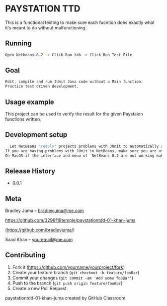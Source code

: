 
# PAYSTATION TTD
> 


This is a functional testing to make sure each fucntion does exactly what it's meant to do without malfunctioning.

## Running
```sh
Open Netbeans 8.2 -> Click Run tab -> Click Run Test File
```
## Goal
```sh
Edit, compile and run JUnit Java code without a Main function.
Practice test driven development.

```
## Usage example

This project can be used to verify the result for the given Paystaion functions written.

## Development setup


```sh
  Let NetBeans "resolv" projects problems with JUnit to automatically add hamcrest binary to the project.
If you are having problems with JUnit in NetBeans, make sure you are using NetBeans 8.2 and not NetBeans 8.0.2. 
On MacOS if the interface and menu of  NetBeans 8.2 are not working make sure you are not using a version of Java more recent than: https://www.oracle.com/technetwork/java/javase/downloads/jdk8-downloads-2133151.html
```

## Release History

* 0.0.1


## Meta

Bradley Juma –  bradleyjuma@me.com

https://github.com/3296f19temple/paystationtdd-01-khan-juma

(https://github.com/bradleyjuma/)

Saad Khan –  youremail@me.com


## Contributing

1. Fork it (<https://github.com/yourname/yourproject/fork>)
2. Create your feature branch (`git checkout -b feature/fooBar`)
3. Commit your changes (`git commit -am 'Add some fooBar'`)
4. Push to the branch (`git push origin feature/fooBar`)
5. Create a new Pull Request


paystationtdd-01-khan-juma created by GitHub Classroom
